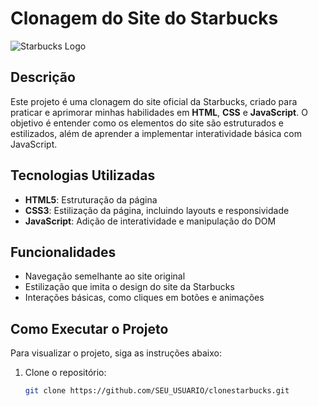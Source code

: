 # Clonagem do Site do Starbucks

![Starbucks Logo]([https://upload.wikimedia.org/wikipedia/en/b/b5/Starbucks_Coffee_Company_logo.svg](https://www.starbucks.com.br/public/img/icons/starbucks-nav-logo.svg))

## Descrição

Este projeto é uma clonagem do site oficial da Starbucks, criado para praticar e aprimorar minhas habilidades em **HTML**, **CSS** e **JavaScript**. O objetivo é entender como os elementos do site são estruturados e estilizados, além de aprender a implementar interatividade básica com JavaScript.

## Tecnologias Utilizadas

- **HTML5**: Estruturação da página
- **CSS3**: Estilização da página, incluindo layouts e responsividade
- **JavaScript**: Adição de interatividade e manipulação do DOM

## Funcionalidades

- Navegação semelhante ao site original
- Estilização que imita o design do site da Starbucks
- Interações básicas, como cliques em botões e animações

## Como Executar o Projeto

Para visualizar o projeto, siga as instruções abaixo:

1. Clone o repositório:
   ```bash
   git clone https://github.com/SEU_USUARIO/clonestarbucks.git
